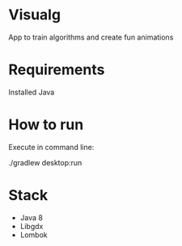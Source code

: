 # Visualg
App to train algorithms and create fun animations

# Requirements

Installed Java

# How to run

Execute in command line:

./gradlew desktop:run

# Stack
* Java 8
* Libgdx
* Lombok

